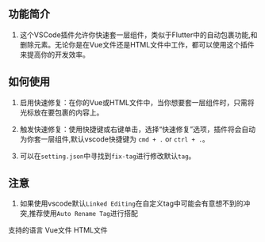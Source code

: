 ## 功能简介
1. 这个VSCode插件允许你快速套一层组件，类似于Flutter中的自动包裹功能,和删除元素。无论你是在Vue文件还是HTML文件中工作，都可以使用这个插件来提高你的开发效率。

## 如何使用

1. 启用快速修复：在你的Vue或HTML文件中，当你想要套一层组件时，只需将光标放在要包裹的内容上。

2. 触发快速修复：使用快捷键或右键单击，选择“快速修复”选项，插件将会自动为你套一层组件,默认vscode快捷键为
  `cmd + .` or `ctrl + .`。

3. 可以在`setting.json`中寻找到`fix-tag`进行修改默认`tag`。


## 注意

1. 如果使用vscode默认`Linked Editing`在自定义tag中可能会有意想不到的冲突,推荐使用`Auto Rename Tag`进行搭配


支持的语言
Vue文件
HTML文件


